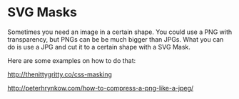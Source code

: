 # SVG Masks

Sometimes you need an image in a certain shape. You could use a PNG with
transparency, but PNGs can be be much bigger than JPGs. What you can do is use a
JPG and cut it to a certain shape with a SVG Mask.

Here are some examples on how to do that:

http://thenittygritty.co/css-masking

http://peterhrynkow.com/how-to-compress-a-png-like-a-jpeg/
